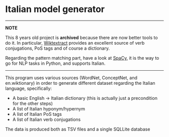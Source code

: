 Italian model generator
=============================

---
**NOTE**

This 8 years old project is **archived** because there are now better tools to do it. In particular, [Wiktextract](https://github.com/tatuylonen/wiktextract) provides an excellent source of verb conjugations, PoS tags and of course a dictionary.

Regarding the pattern matching part, have a look at [SpaCy](https://spacy.io/), it is the way to go for NLP tasks in Python, and supports Italian.

---


This program uses various sources (WordNet, ConceptNet, and en.wiktionary) in order to generate different dataset regarding the Italian language, specifically:

 * A basic English -> Italian dictionary (this is actually just a precondition for the other steps)
 * A list of Italian hyponym/hypernym
 * A list of Italian PoS tags
 * A list of Italian verb conjugations

The data is produced both as TSV files and a single SQLLite database
